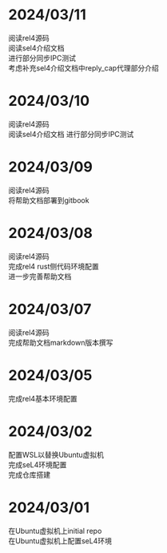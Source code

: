 # 2024/03/11
阅读rel4源码  
阅读sel4介绍文档  
进行部分同步IPC测试  
考虑补充sel4介绍文档中reply_cap代理部分介绍
# 2024/03/10
阅读rel4源码  
阅读sel4介绍文档
进行部分同步IPC测试
# 2024/03/09
阅读rel4源码  
将帮助文档部署到gitbook
# 2024/03/08
阅读rel4源码  
完成rel4 rust侧代码环境配置  
进一步完善帮助文档
# 2024/03/07
阅读rel4源码  
完成帮助文档markdown版本撰写
# 2024/03/05
完成rel4基本环境配置
# 2024/03/02
配置WSL以替换Ubuntu虚拟机  
完成seL4环境配置  
完成仓库搭建  
# 2024/03/01
在Ubuntu虚拟机上initial repo  
在Ubuntu虚拟机上配置seL4环境  